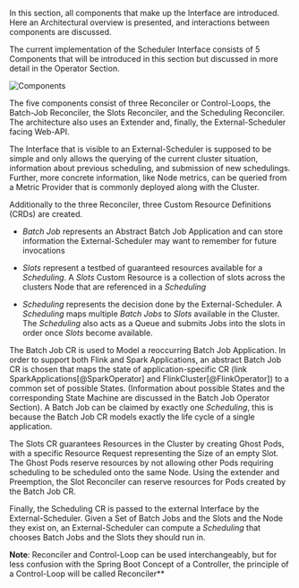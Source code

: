 In this section, all components that make up the Interface are introduced. Here an Architectural overview is presented, and interactions between components are discussed.

The current implementation of the Scheduler Interface consists of 5 Components that will be introduced in this section but discussed in more detail in the Operator Section.

![Components](graphics/architecture_components.png)

The five components consist of three Reconciler or Control-Loops, the Batch-Job Reconciler, the Slots Reconciler, and the Scheduling Reconciler. The architecture also uses an Extender and, finally, the External-Scheduler facing Web-API.

The Interface that is visible to an External-Scheduler is supposed to be simple and only allows the querying of the current cluster situation, information about previous scheduling, and submission of new schedulings. Further, more concrete information, like Node metrics, can be queried from a Metric Provider that is commonly deployed along with the Cluster.

Additionally to the three Reconciler, three Custom Resource Definitions (CRDs) are created.

- *Batch Job* represents an Abstract Batch Job Application and can store information the External-Scheduler may want to remember for future invocations

* *Slots* represent a testbed of guaranteed resources available for a *Scheduling*. A *Slots* Custom Resource is a collection of slots across the clusters Node that are referenced in a *Scheduling*

- *Scheduling* represents the decision done by the External-Scheduler. A *Scheduling* maps multiple *Batch Jobs* to *Slots* available in the Cluster. The *Scheduling* also acts as a Queue and submits Jobs into the slots in order once *Slots* become available.

The Batch Job CR is used to Model a reoccurring Batch Job Application. In order to support both Flink and Spark Applications, an abstract Batch Job CR is chosen that maps the state of application-specific CR (link SparkApplications[@SparkOperator] and FlinkCluster[@FlinkOperator]) to a common set of possible States. (Information about possible States and the corresponding State Machine are discussed in the Batch Job Operator Section). A Batch Job can be claimed by exactly one *Scheduling*, this is because the Batch Job CR models exactly the life cycle of a single application.

The Slots CR guarantees Resources in the Cluster by creating Ghost Pods, with a specific Resource Request representing the Size of an empty Slot. The Ghost Pods reserve resources by not allowing other Pods requiring scheduling to be scheduled onto the same Node. Using the extender and Preemption, the Slot Reconciler can reserve resources for Pods created by the Batch Job CR.

Finally, the Scheduling CR is passed to the external Interface by the External-Scheduler. Given a Set of Batch Jobs and the Slots and the Node they exist on, an External-Scheduler can compute a *Scheduling*  that chooses Batch Jobs and the Slots they should run in.

**Note**: Reconciler and Control-Loop can be used interchangeably, but for less confusion with the Spring Boot Concept of a Controller, the principle of a Control-Loop will be called Reconciler**
